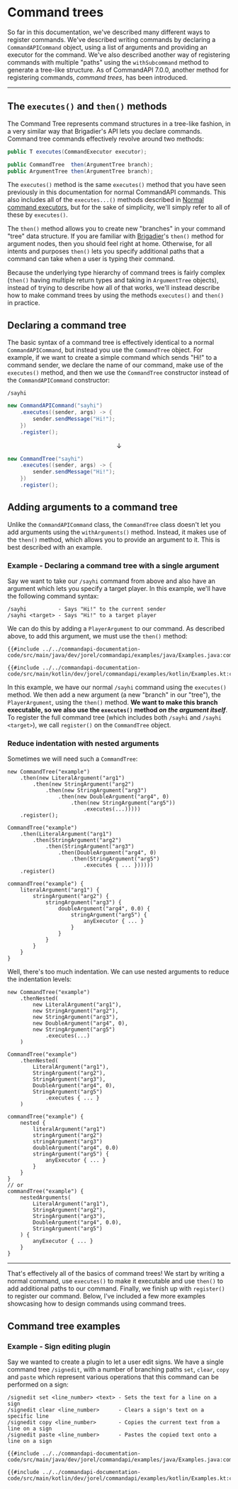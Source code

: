 # Command trees

So far in this documentation, we've described many different ways to register commands. We've described writing commands by declaring a `CommandAPICommand` object, using a list of arguments and providing an executor for the command. We've also described another way of registering commands with multiple "paths" using the `withSubcommand` method to generate a tree-like structure. As of CommandAPI 7.0.0, another method for registering commands, _command trees_, has been introduced.

-----

## The `executes()` and `then()` methods

The Command Tree represents command structures in a tree-like fashion, in a very similar way that Brigadier's API lets you declare commands. Command tree commands effectively revolve around two methods:

```java
public T executes(CommandExecutor executor);

public CommandTree  then(ArgumentTree branch);
public ArgumentTree then(ArgumentTree branch);
```

The `executes()` method is the same `executes()` method that you have seen previously in this documentation for normal CommandAPI commands. This also includes all of the `executes...()` methods described in [Normal command executors](./normalexecutors.md#restricting-who-can-run-your-command), but for the sake of simplicity, we'll simply refer to all of these by `executes()`.

The `then()` method allows you to create new "branches" in your command "tree" data structure. If you are familiar with [Brigadier](https://github.com/Mojang/brigadier)'s `then()` method for argument nodes, then you should feel right at home. Otherwise, for all intents and purposes `then()` lets you specify additional paths that a command can take when a user is typing their command.

Because the underlying type hierarchy of command trees is fairly complex (`then()` having multiple return types and taking in `ArgumentTree` objects), instead of trying to describe how all of that works, we'll instead describe how to make command trees by using the methods `executes()` and `then()` in practice.

## Declaring a command tree

The basic syntax of a command tree is effectively identical to a normal `CommandAPICommand`, but instead you use the `CommandTree` object. For example, if we want to create a simple command which sends "Hi!" to a command sender, we declare the name of our command, make use of the `executes()` method, and then we use the `CommandTree` constructor instead of the `CommandAPICommand` constructor:

```mccmd
/sayhi
```

```java
new CommandAPICommand("sayhi")
    .executes((sender, args) -> {
        sender.sendMessage("Hi!");
    })
    .register();
```

$$\downarrow$$

```java
new CommandTree("sayhi")
    .executes((sender, args) -> {
        sender.sendMessage("Hi!");
    })
    .register();
```

## Adding arguments to a command tree

Unlike the `CommandAPICommand` class, the `CommandTree` class doesn't let you add arguments using the `withArguments()` method. Instead, it makes use of the `then()` method, which allows you to provide an argument to it. This is best described with an example.

<div class="example">

### Example - Declaring a command tree with a single argument

Say we want to take our `/sayhi` command from above and also have an argument which lets you specify a target player. In this example, we'll have the following command syntax:

```mccmd
/sayhi          - Says "Hi!" to the current sender
/sayhi <target> - Says "Hi!" to a target player
```

We can do this by adding a `PlayerArgument` to our command. As described above, to add this argument, we must use the `then()` method:

<div class="multi-pre">

```java,Java
{{#include ../../commandapi-documentation-code/src/main/java/dev/jorel/commandapi/examples/java/Examples.java:commandTrees1}}
```

```kotlin,Kotlin
{{#include ../../commandapi-documentation-code/src/main/kotlin/dev/jorel/commandapi/examples/kotlin/Examples.kt:commandTrees1}}
```

</div>

In this example, we have our normal `/sayhi` command using the `executes()` method. We then add a new argument (a new "branch" in our "tree"), the `PlayerArgument`, using the `then()` method. **We want to make this branch executable, so we also use the `executes()` method _on the argument itself_**. To register the full command tree (which includes both `/sayhi` and `/sayhi <target>`), we call `register()` on the `CommandTree` object.

</div>

### Reduce indentation with nested arguments

Sometimes we will need such a `CommandTree`:

<div class="multi-pre">

```java,Java
new CommandTree("example")
    .then(new LiteralArgument("arg1")
        .then(new StringArgument("arg2")
            .then(new StringArgument("arg3")
                .then(new DoubleArgument("arg4", 0)
                    .then(new StringArgument("arg5"))
                        .executes(...)))))
    .register();
```

```kotlin,Kotlin
CommandTree("example")
    .then(LiteralArgument("arg1")
        .then(StringArgument("arg2")
            .then(StringArgument("arg3")
                .then(DoubleArgument("arg4", 0)
                    .then(StringArgument("arg5")
                        .executes { ... })))))
    .register()
```

```kotlin,Kotlin_DSL
commandTree("example") {
    literalArgument("arg1") {
        stringArgument("arg2") {
            stringArgument("arg3") {
                doubleArgument("arg4", 0.0) {
                    stringArgument("arg5") {
                        anyExecutor { ... }
                    }
                }
            }
        }
    }
}
```

</div>

Well, there's too much indentation. We can use nested arguments to reduce the indentation levels:

<div class="multi-pre">

```java,Java
new CommandTree("example")
    .thenNested(
        new LiteralArgument("arg1"),
        new StringArgument("arg2"),
        new StringArgument("arg3"),
        new DoubleArgument("arg4", 0),
        new StringArgument("arg5")
            .executes(...)
    ) 
```

```kotlin,Kotlin
CommandTree("example")
    .thenNested(
        LiteralArgument("arg1"),
        StringArgument("arg2"),
        StringArgument("arg3"),
        DoubleArgument("arg4", 0),
        StringArgument("arg5")
            .executes { ... }
    )
```

```kotlin,Kotlin_DSL
commandTree("example") {
    nested {
        literalArgument("arg1")
        stringArgument("arg2")
        stringArgument("arg3")
        doubleArgument("arg4", 0.0)
        stringArgument("arg5") {
            anyExecutor { ... }
        }
    }
}
// or
commandTree("example") {
    nestedArguments(
        LiteralArgument("arg1"),
        StringArgument("arg2"),
        StringArgument("arg3"),
        DoubleArgument("arg4", 0.0),
        StringArgument("arg5")
    ) {
        anyExecutor { ... }
    }
}
```

</div>

-----

That's effectively all of the basics of command trees! We start by writing a normal command, use `executes()` to make it executable and use `then()` to add additional paths to our command. Finally, we finish up with `register()` to register our command. Below, I've included a few more examples showcasing how to design commands using command trees.

## Command tree examples

<div class="example">

### Example - Sign editing plugin

Say we wanted to create a plugin to let a user edit signs. We have a single command tree `/signedit`, with a number of branching paths `set`, `clear`, `copy` and `paste` which represent various operations that this command can be performed on a sign:

```mccmd
/signedit set <line_number> <text> - Sets the text for a line on a sign
/signedit clear <line_number>      - Clears a sign's text on a specific line
/signedit copy <line_number>       - Copies the current text from a line on a sign
/signedit paste <line_number>      - Pastes the copied text onto a line on a sign
```

<div class="multi-pre">

```java,Java
{{#include ../../commandapi-documentation-code/src/main/java/dev/jorel/commandapi/examples/java/Examples.java:commandTrees2}}
```

```kotlin,Kotlin
{{#include ../../commandapi-documentation-code/src/main/kotlin/dev/jorel/commandapi/examples/kotlin/Examples.kt:commandTrees2}}
```

</div>

</div>
